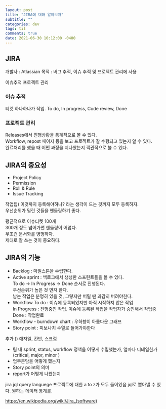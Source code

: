 ```yaml
---
layout: post
title: "JIRA에 대해 알아보자"
subtitle: ""
categories: dev
tags: til
comments: true
date: 2021-06-30 10:12:00 -0400
---
```


## JIRA
개발사 : Atlassian 
목적 : 버그 추적, 이슈 추적 및 프로젝트 관리에 사용

이슈추적
프로젝트 관리


### 이슈 추적
티켓 하나하나가 작업.
To do, In progress, Code review, Done  

### 프로젝트 관리
Releases에서 진행상황을 통계적으로 볼 수 있다.  
Workflow, repost 페이지 등을 보고 프로젝트가 잘 수행되고 있는지 알 수 있다.  
완료처리를 했을 때 어떤 과정을 지나왔는지 객관적으로 볼 수 있다.  


## JIRA의 중요성
- Project Policy 
- Permission
- Roll & Rule 
- Issue Tracking

작업팁)
이것까지 등록해야하나? 라는 생각이 드는 것까지 모두 등록하자.  
우선순위가 밀린 것들을 핸들링하기 좋다.  

평균적으로 이슈티켓 100개  
300개 정도 넘어가면 핸들링이 어렵다.  
무조건 문서화를 병행하자.  
제대로 잘 쓰는 것이 중요하다.  


## JIRA의 기능  
- Backlog : 마일스톤을 수립한다. 
- Active sprint : 백로그에서 생성한 스프린트들을 볼 수 있다.  
  To do -> In Progress -> Done 순서로 진행된다.  
  우선순위가 높은 것 먼저 한다.  
  남는 작업은 분명히 있을 것, 그렇지만 버릴 땐 과감히 버려야한다.  
- Workflow 
  To do : 이슈에 등록되었지만 아직 시작하지 않은 작업  
  In Progress : 진행중인 작업. 이슈에 등록된 작업을 작업자가 승인해서 작업중  
  Done : 작업완료  
- Workflow - burndown chart : 우하향이 아름다운 그래프  
- Story point : 피보나치 수열로 들어가야한다

추가 )) 애자일, 칸반, 스크럼

- 팀 내 sprint, status, workflow 정책을 어떻게 수립했는가, 얼마나 디테일한가  (critical, major, minor )
- 업무분담을 어떻게 했는지
- Story point의 의미
- report가 어떻게 나왔는지  

jira jql query languege 프로젝트에 대한 a to z가 모두 들어있음 jql로 뽑아낼 수 있다. 원하는 데이터 통계를. 

https://en.wikipedia.org/wiki/Jira_(software)